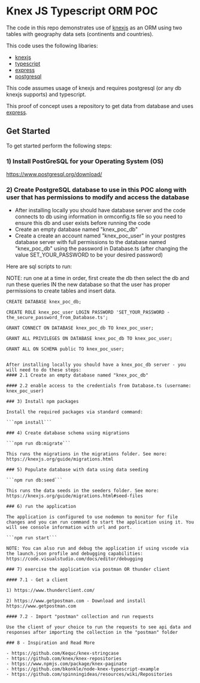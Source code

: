 # Knex JS Typescript ORM POC

The code in this repo demonstrates use of [knexjs](https://knexjs.org/) as an ORM using two tables with geography data sets (continents and countries).

This code uses the following libaries:

- [knexjs](https://knexjs.org/)
- [typescript](https://www.typescriptlang.org/)
- [express](https://expressjs.com/)
- [postgresql](https://www.postgresql.org/)

This code assumes usage of knexjs and requires postgresql (or any db knexjs supports) and typescript.

This proof of concept uses a repository to get data from database and uses [express](https://expressjs.com/).

## Get Started

To get started perform the following steps:

### 1) Install PostGreSQL for your Operating System (OS)

https://www.postgresql.org/download/

### 2) Create PostgreSQL database to use in this POC along with user that has permissions to modify and access the database

- After installing locally you should have database server and the code connects to db using information in ormconfig.ts file so you need to ensure this db and user exists before running the code
- Create an empty database named "knex_poc_db"
- Create a create an account named "knex_poc_user" in your postgres database server with full permissions to the database named "knex_poc_db" using the password in Database.ts (after changing the value SET_YOUR_PASSWORD to be your desired password)

Here are sql scripts to run:

NOTE: run one at a time in order, first create the db then select the db and run these queries IN the new database so that the user has proper permissions to create tables and insert data.

````
CREATE DATABASE knex_poc_db;

CREATE ROLE knex_poc_user LOGIN PASSWORD 'SET_YOUR_PASSWORD - the_secure_password_from_Database.ts';

GRANT CONNECT ON DATABASE knex_poc_db TO knex_poc_user;

GRANT ALL PRIVILEGES ON DATABASE knex_poc_db TO knex_poc_user;

GRANT ALL ON SCHEMA public TO knex_poc_user;


After installing locally you should have a knex_poc_db server - you will need to do these steps:
#### 2.1 Create an empty database named "knex_poc_db"

#### 2.2 enable access to the credentials from Database.ts (username: knex_poc_user)

### 3) Install npm packages

Install the required packages via standard command:

```npm install```

### 4) Create database schema using migrations

```npm run db:migrate```

This runs the migrations in the migrations folder. See more: https://knexjs.org/guide/migrations.html

### 5) Populate database with data using data seeding

```npm run db:seed```

This runs the data seeds in the seeders folder. See more: https://knexjs.org/guide/migrations.html#seed-files

### 6) run the application

The application is configured to use nodemon to monitor for file changes and you can run command to start the application using it. You will see console information with url and port.

```npm run start```

NOTE: You can also run and debug the application if using vscode via the launch.json profile and debugging capabilities: https://code.visualstudio.com/docs/editor/debugging

### 7) exercise the application via postman OR thunder client

#### 7.1 - Get a client

1) https://www.thunderclient.com/

2) https://www.getpostman.com - Download and install https://www.getpostman.com

#### 7.2 - Import "postman" collection and run requests

Use the client of your choice to run the requests to see api data and responses after importing the collection in the "postman" folder

### 8 - Inspiration and Read More

- https://github.com/Kequc/knex-stringcase
- https://github.com/knex/knex-repositories
- https://www.npmjs.com/package/knex-paginate
- https://github.com/bkonkle/node-knex-typescript-example
- https://github.com/spinningideas/resources/wiki/Repositories
````
